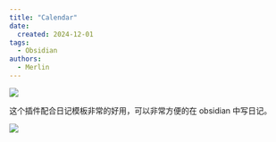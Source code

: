 ```yaml
---
title: "Calendar"
date:
  created: 2024-12-01
tags:
  - Obsidian
authors:
  - Merlin
---
```

![](https://tree-1327913400.cos.ap-nanjing.myqcloud.com/imgs/202503020007731.webp)

这个插件配合日记模板非常的好用，可以非常方便的在 obsidian 中写日记。

![](https://tree-1327913400.cos.ap-nanjing.myqcloud.com/imgs/202503020007585.webp)
